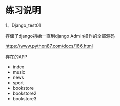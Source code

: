 # 练习说明

1、Django_test01 

存储了django初始一直到django Admin操作的全部源码

https://www.python87.com/docs/166.html

存在的APP

- index
- music
- news
- sport
- bookstore
- bookstore2
- bookstore3

